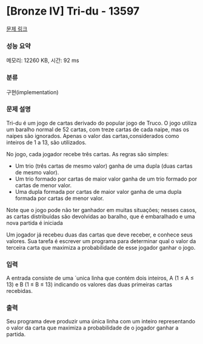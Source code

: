 # [Bronze IV] Tri-du - 13597 

[문제 링크](https://www.acmicpc.net/problem/13597) 

### 성능 요약

메모리: 12260 KB, 시간: 92 ms

### 분류

구현(implementation)

### 문제 설명

<p>Tri-du é um jogo de cartas derivado do popular jogo de Truco. O jogo utiliza um baralho normal de 52 cartas, com treze cartas de cada naipe, mas os naipes são ignorados. Apenas o valor das cartas,considerados como inteiros de 1 a 13, são utilizados.</p>

<p>No jogo, cada jogador recebe três cartas. As regras são simples:</p>

<ul>
	<li>Um trio (três cartas de mesmo valor) ganha de uma dupla (duas cartas de mesmo valor).</li>
	<li>Um trio formado por cartas de maior valor ganha de um trio formado por cartas de menor valor.</li>
	<li>Uma dupla formada por cartas de maior valor ganha de uma dupla formada por cartas de menor valor.</li>
</ul>

<p>Note que o jogo pode não ter ganhador em muitas situações; nesses casos, as cartas distribuídas são devolvidas ao baralho, que é embaralhado e uma nova partida é iniciada</p>

<p>Um jogador já recebeu duas das cartas que deve receber, e conhece seus valores. Sua tarefa é escrever um programa para determinar qual o valor da terceira carta que maximiza a probabilidade de esse jogador ganhar o jogo.</p>

### 입력 

 <p>A entrada consiste de uma ´unica linha que contém dois inteiros, A (1 ≤ A ≤ 13) e B (1 ≤ B ≤ 13) indicando os valores das duas primeiras cartas recebidas.</p>

### 출력 

 <p>Seu programa deve produzir uma única linha com um inteiro representando o valor da carta que maximiza a probabilidade de o jogador ganhar a partida.</p>

